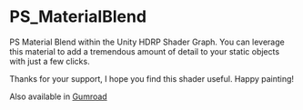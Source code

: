 # PS_MaterialBlend
PS Material Blend within the Unity HDRP Shader Graph. You can leverage this material to add a tremendous amount of detail to your static objects with just a few clicks.

Thanks for your support, I hope you find this shader useful. Happy painting!

Also available in [Gumroad](pxdrosilva.gumroad.com)
